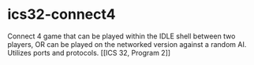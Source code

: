 # ics32-connect4
Connect 4 game that can be played within the IDLE shell between two players, OR can be played on the networked version against a random AI. Utilizes ports and protocols. [[ICS 32, Program 2]]
